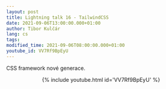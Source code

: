 ```yaml
---
layout: post
title: Lightning talk 16 - TailwindCSS
date: 2021-09-06T13:00:00.000+01:00
author: Tibor Kulčár
lang: cs
tags:
modified_time: 2021-09-06T08:00:00.000+01:00
youtube_id: VV7Rf9BpEyU
---
```

CSS framework nové generace.

<center>
{% include youtube.html id='VV7Rf9BpEyU' %}
</center>


